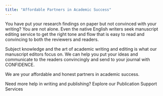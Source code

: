 ```yaml
---
title: "Affordable Partners in Academic Success"
---
```


You have put your research findings on paper but not convinced with your writing? You are not alone. Even the native English writers seek manuscript editing service to get the right tone and flow that is easy to read and convincing to both the reviewers and readers.

Subject knowledge and the art of academic writing and editing is what our manuscript editors focus on. We can help you put your ideas and communicate to the readers convincingly and send to your journal with CONFIDENCE.

We are your affordable and honest partners in academic success.

Need more help in writing and publishing? Explore our Publication Support Services

